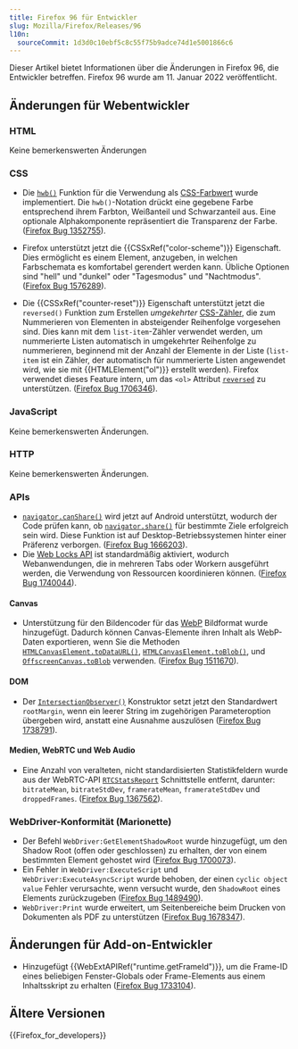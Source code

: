 ```yaml
---
title: Firefox 96 für Entwickler
slug: Mozilla/Firefox/Releases/96
l10n:
  sourceCommit: 1d3d0c10ebf5c8c55f75b9adce74d1e5001866c6
---
```


Dieser Artikel bietet Informationen über die Änderungen in Firefox 96, die Entwickler betreffen. Firefox 96 wurde am 11. Januar 2022 veröffentlicht.

## Änderungen für Webentwickler

### HTML

Keine bemerkenswerten Änderungen

### CSS

- Die [`hwb()`](/de/docs/Web/CSS/color_value/hwb) Funktion für die Verwendung als [CSS-Farbwert](/de/docs/Web/CSS/color_value) wurde implementiert. Die `hwb()`-Notation drückt eine gegebene Farbe entsprechend ihrem Farbton, Weißanteil und Schwarzanteil aus. Eine optionale Alphakomponente repräsentiert die Transparenz der Farbe. ([Firefox Bug 1352755](https://bugzil.la/1352755)).

- Firefox unterstützt jetzt die {{CSSxRef("color-scheme")}} Eigenschaft. Dies ermöglicht es einem Element, anzugeben, in welchen Farbschemata es komfortabel gerendert werden kann. Übliche Optionen sind "hell" und "dunkel" oder "Tagesmodus" und "Nachtmodus". ([Firefox Bug 1576289](https://bugzil.la/1576289)).

- Die {{CSSxRef("counter-reset")}} Eigenschaft unterstützt jetzt die `reversed()` Funktion zum Erstellen _umgekehrter_ [CSS-Zähler](/de/docs/Web/CSS/CSS_counter_styles/Using_CSS_counters), die zum Nummerieren von Elementen in absteigender Reihenfolge vorgesehen sind.
  Dies kann mit dem `list-item`-Zähler verwendet werden, um nummerierte Listen automatisch in umgekehrter Reihenfolge zu nummerieren, beginnend mit der Anzahl der Elemente in der Liste
  (`list-item` ist ein Zähler, der automatisch für nummerierte Listen angewendet wird, wie sie mit {{HTMLElement("ol")}} erstellt werden).
  Firefox verwendet dieses Feature intern, um das `<ol>` Attribut [`reversed`](/de/docs/Web/HTML/Reference/Elements/ol#reversed) zu unterstützen.
  ([Firefox Bug 1706346](https://bugzil.la/1706346)).

### JavaScript

Keine bemerkenswerten Änderungen.

### HTTP

Keine bemerkenswerten Änderungen.

### APIs

- [`navigator.canShare()`](/de/docs/Web/API/Navigator/canShare) wird jetzt auf Android unterstützt, wodurch der Code prüfen kann, ob [`navigator.share()`](/de/docs/Web/API/Navigator/share) für bestimmte Ziele erfolgreich sein wird.
  Diese Funktion ist auf Desktop-Betriebssystemen hinter einer Präferenz verborgen.
  ([Firefox Bug 1666203](https://bugzil.la/1666203)).
- Die [Web Locks API](/de/docs/Web/API/Web_Locks_API) ist standardmäßig aktiviert, wodurch Webanwendungen, die in mehreren Tabs oder Workern ausgeführt werden, die Verwendung von Ressourcen koordinieren können. ([Firefox Bug 1740044](https://bugzil.la/1740044)).

#### Canvas

- Unterstützung für den Bildencoder für das [WebP](/de/docs/Web/Media/Guides/Formats/Image_types#webp_image) Bildformat wurde hinzugefügt.
  Dadurch können Canvas-Elemente ihren Inhalt als WebP-Daten exportieren, wenn Sie die Methoden [`HTMLCanvasElement.toDataURL()`](/de/docs/Web/API/HTMLCanvasElement/toDataURL), [`HTMLCanvasElement.toBlob()`](/de/docs/Web/API/HTMLCanvasElement/toBlob), und [`OffscreenCanvas.toBlob`](/de/docs/Web/API/OffscreenCanvas/convertToBlob) verwenden.
  ([Firefox Bug 1511670](https://bugzil.la/1511670)).

#### DOM

- Der [`IntersectionObserver()`](/de/docs/Web/API/IntersectionObserver/IntersectionObserver) Konstruktor setzt jetzt den Standardwert `rootMargin`, wenn ein leerer String im zugehörigen Parameteroption übergeben wird, anstatt eine Ausnahme auszulösen ([Firefox Bug 1738791](https://bugzil.la/1738791)).

#### Medien, WebRTC und Web Audio

- Eine Anzahl von veralteten, nicht standardisierten Statistikfeldern wurde aus der WebRTC-API [`RTCStatsReport`](/de/docs/Web/API/RTCStatsReport) Schnittstelle entfernt, darunter: `bitrateMean`, `bitrateStdDev`, `framerateMean`, `framerateStdDev` und `droppedFrames`.
  ([Firefox Bug 1367562](https://bugzil.la/1367562)).

### WebDriver-Konformität (Marionette)

- Der Befehl `WebDriver:GetElementShadowRoot` wurde hinzugefügt, um den Shadow Root (offen oder geschlossen) zu erhalten, der von einem bestimmten Element gehostet wird ([Firefox Bug 1700073](https://bugzil.la/1700073)).
- Ein Fehler in `WebDriver:ExecuteScript` und `WebDriver:ExecuteAsyncScript` wurde behoben, der einen `cyclic object value` Fehler verursachte, wenn versucht wurde, den `ShadowRoot` eines Elements zurückzugeben ([Firefox Bug 1489490](https://bugzil.la/1489490)).
- `WebDriver:Print` wurde erweitert, um Seitenbereiche beim Drucken von Dokumenten als PDF zu unterstützen ([Firefox Bug 1678347](https://bugzil.la/1678347)).

## Änderungen für Add-on-Entwickler

- Hinzugefügt {{WebExtAPIRef("runtime.getFrameId")}}, um die Frame-ID eines beliebigen Fenster-Globals oder Frame-Elements aus einem Inhaltsskript zu erhalten ([Firefox Bug 1733104](https://bugzil.la/1733104)).

## Ältere Versionen

{{Firefox_for_developers}}
